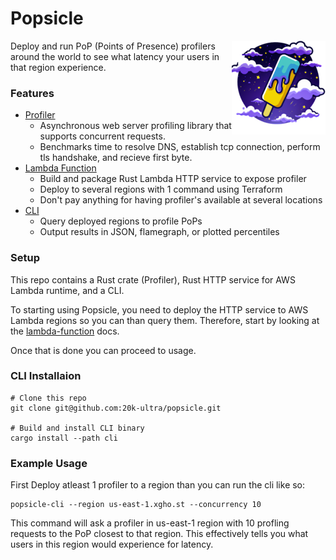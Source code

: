 # Popsicle

<img align="right" src="icon.png" height="150px" alt="PoPs in the cloud - Generated by DALL-E">

Deploy and run PoP (Points of Presence) profilers around the world to see what latency your users in that region experience.

### Features

- [Profiler](./profiler/)
  - Asynchronous web server profiling library that supports concurrent requests.
  - Benchmarks time to resolve DNS, establish tcp connection, perform tls handshake, and recieve first byte.
- [Lambda Function](./lambda-function/)
  - Build and package Rust Lambda HTTP service to expose profiler
  - Deploy to several regions with 1 command using Terraform
  - Don't pay anything for having profiler's available at several locations
- [CLI](./cli/)
  - Query deployed regions to profile PoPs
  - Output results in JSON, flamegraph, or plotted percentiles

### Setup

This repo contains a Rust crate (Profiler), Rust HTTP service for AWS Lambda runtime, and a CLI.

To starting using Popsicle, you need to deploy the HTTP service to AWS Lambda regions so you can than query them. Therefore, start by looking at the [lambda-function](./lambda-function/#deploying) docs.

Once that is done you can proceed to usage.

### CLI Installaion

```
# Clone this repo
git clone git@github.com:20k-ultra/popsicle.git

# Build and install CLI binary
cargo install --path cli

```

### Example Usage

First Deploy atleast 1 profiler to a region than you can run the cli like so:

```
popsicle-cli --region us-east-1.xgho.st --concurrency 10
```

This command will ask a profiler in us-east-1 region with 10 profling requests to the PoP closest to that region. This effectively tells you what users in this region would experience for latency.
